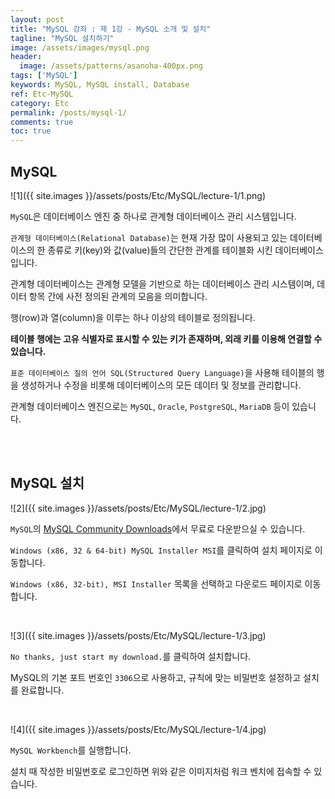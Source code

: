 ```yaml
---
layout: post
title: "MySQL 강좌 : 제 1강 - MySQL 소개 및 설치"
tagline: "MySQL 설치하기"
image: /assets/images/mysql.png
header:
  image: /assets/patterns/asanoha-400px.png
tags: ['MySQL']
keywords: MySQL, MySQL install, Database
ref: Etc-MySQL
category: Etc
permalink: /posts/mysql-1/
comments: true
toc: true
---
```


## MySQL

![1]({{ site.images }}/assets/posts/Etc/MySQL/lecture-1/1.png)

`MySQL`은 데이터베이스 엔진 중 하나로 관계형 데이터베이스 관리 시스템입니다.

`관계형 데이터베이스(Relational Database)`는 현재 가장 많이 사용되고 있는 데이터베이스의 한 종류로 키(key)와 값(value)들의 간단한 관계를 테이블화 시킨 데이터베이스입니다.

관계형 데이터베이스는 관계형 모델을 기반으로 하는 데이터베이스 관리 시스템이며, 데이터 항목 간에 사전 정의된 관계의 모음을 의미합니다.

행(row)과 열(column)을 이루는 하나 이상의 테이블로 정의됩니다.

**테이블 행에는 고유 식별자로 표시할 수 있는 키가 존재하며, 외래 키를 이용해 연결할 수 있습니다.**

`표준 데이터베이스 질의 언어 SQL(Structured Query Language)`을 사용해 테이블의 행을 생성하거나 수정을 비롯해 데이터베이스의 모든 데이터 및 정보를 관리합니다.

관계형 데이터베이스 엔진으로는 `MySQL`, `Oracle`, `PostgreSQL`, `MariaDB` 등이 있습니다.

<br>
<br>

## MySQL 설치

![2]({{ site.images }}/assets/posts/Etc/MySQL/lecture-1/2.jpg)

`MySQL`의 [MySQL Community Downloads][MySQL Community Downloads]에서 무료로 다운받으실 수 있습니다.

`Windows (x86, 32 & 64-bit) MySQL Installer MSI`를 클릭하여 설치 페이지로 이동합니다.

`Windows (x86, 32-bit), MSI Installer` 목록을 선택하고 다운로드 페이지로 이동합니다.

<br>

![3]({{ site.images }}/assets/posts/Etc/MySQL/lecture-1/3.jpg)

`No thanks, just start my download.`를 클릭하여 설치합니다.

MySQL의 기본 포트 번호인 `3306`으로 사용하고, 규칙에 맞는 비밀번호 설정하고 설치를 완료합니다.

<br>

![4]({{ site.images }}/assets/posts/Etc/MySQL/lecture-1/4.jpg)

`MySQL Workbench`를 실행합니다.

설치 때 작성한 비밀번호로 로그인하면 위와 같은 이미지처럼 워크 벤치에 접속할 수 있습니다.

[MySQL Community Downloads]: https://dev.mysql.com/downloads/mysql/
